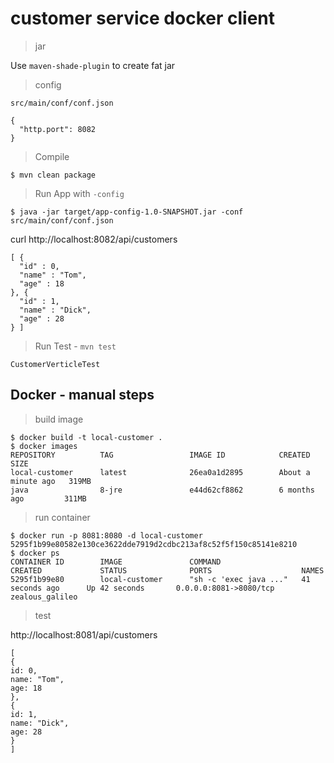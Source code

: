 # customer service docker client

> jar

Use `maven-shade-plugin` to create fat jar

> config

`src/main/conf/conf.json`

```
{
  "http.port": 8082
}
```

> Compile

```
$ mvn clean package
```

> Run App with `-config`

```
$ java -jar target/app-config-1.0-SNAPSHOT.jar -conf src/main/conf/conf.json
```

curl http://localhost:8082/api/customers

```
[ {
  "id" : 0,
  "name" : "Tom",
  "age" : 18
}, {
  "id" : 1,
  "name" : "Dick",
  "age" : 28
} ]
```

> Run Test - `mvn test`

`CustomerVerticleTest`

## Docker - manual steps

> build image

```
$ docker build -t local-customer .
$ docker images
REPOSITORY          TAG                 IMAGE ID            CREATED              SIZE
local-customer      latest              26ea0a1d2895        About a minute ago   319MB
java                8-jre               e44d62cf8862        6 months ago         311MB
```

> run container

```
$ docker run -p 8081:8080 -d local-customer
5295f1b99e80582e130ce3622dde7919d2cdbc213af8c52f5f150c85141e8210
$ docker ps
CONTAINER ID        IMAGE               COMMAND                  CREATED             STATUS              PORTS                    NAMES
5295f1b99e80        local-customer      "sh -c 'exec java ..."   41 seconds ago      Up 42 seconds       0.0.0.0:8081->8080/tcp   zealous_galileo
```

> test

http://localhost:8081/api/customers

```
[
{
id: 0,
name: "Tom",
age: 18
},
{
id: 1,
name: "Dick",
age: 28
}
]
```
